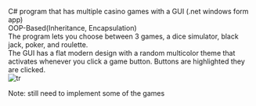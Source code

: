 C# program that has multiple casino games with a GUI (.net windows form app)  
OOP-Based(Inheritance, Encapsulation)  
The program lets you choose between 3 games, a dice simulator, black jack, poker, and roulette.   
The GUI has a flat modern design with a random multicolor theme that activates whenever you click a game button. Buttons are highlighted they are clicked.  
![tr](https://user-images.githubusercontent.com/64340009/138211171-10c91829-6919-4c53-8cb1-7898382ed4de.gif)

Note: 
still need to implement some of the games
